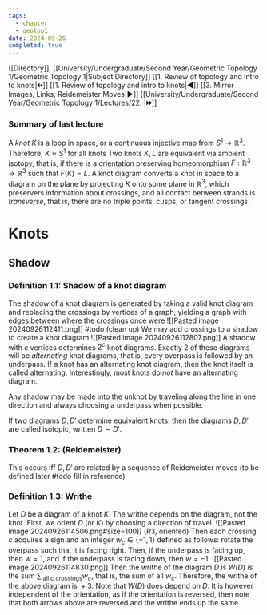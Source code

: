 ```yaml
---
tags:
  - chapter
  - geotop1
date: 2024-09-26
completed: true
---
```

[[Directory]], [[University/Undergraduate/Second Year/Geometric Topology 1/Geometric Topology 1|Subject Directory]]
[[1. Review of topology and intro to knots|🞀🞀]] [[1. Review of topology and intro to knots|◀]] [[3. Mirror Images, Links, Reidemeister Moves|▶]] [[University/Undergraduate/Second Year/Geometric Topology 1/Lectures/22. |🞂🞂]]
### Summary of last lecture
A *knot* ${} K {}$ is a loop in space, or a continuous injective map from ${} S^{1}\to{}\mathbb{R}^{3} {}$. Therefore, ${} K \approx S^{1} {}$ for all knots
Two knots ${} K, L {}$ are equivalent via ambient isotopy, that is, if there is a orientation preserving homeomorphism ${} F:\mathbb{R}^{3}\to{}\mathbb{R}^{3} {}$ such that ${} F(K)=L {}$.
A knot diagram converts a knot in space to a diagram on the plane by projecting $K {}$ onto some plane in ${} \mathbb{R}^{3} {}$, which preservers information about crossings, and all contact between strands is *transverse*, that is, there are no triple points, cusps, or tangent crossings. 
# Knots
## Shadow
### Definition 1.1: Shadow of a knot diagram
The shadow of a knot diagram is generated by taking a valid knot diagram and replacing the crossings by vertices of a graph, yielding a graph with edges between where the crossings once were
![[Pasted image 20240926112411.png]]
#todo (clean up)
We may add crossings to a shadow to create a knot diagram
![[Pasted image 20240926112807.png]]
A shadow with $c {}$ vertices determines ${} 2^{c} {}$ knot diagrams. Exactly 2 of these diagrams will be *alternating* knot diagrams, that is, every overpass is followed by an underpass. If a knot has an alternating knot diagram, then the knot itself is called alternating. Interestingly, most knots do *not* have an alternating diagram. 

Any shadow may be made into the unknot by traveling along the line in one direction and always choosing a underpass when possible.

If two diagrams ${} D,\, D' {}$ determine equivalent knots, then the diagrams ${} D,\, D' {}$ are called isotopic, written ${} D \sim  D' {}$.
### Theorem 1.2: (Reidemeister)
This occurs iff ${} D,\, D' {}$ are related by a sequence of Reidemeister moves (to be defined later #todo fill in reference)
### Definition 1.3: Writhe
Let $D {}$ be a diagram of a knot $K {}$. The writhe depends on the diagram, not the knot. First, we orient $D {}$ (or ${} K {}$) by choosing a direction of travel. 
![[Pasted image 20240926114506.png#size=100]]
(${} R3 {}$, oriented)
Then each crossing $c {}$ acquires a sign and an integer ${} w_{c} \in \{ -1,\, 1 \} {}$ defined as follows: rotate the overpass such that it is facing right. Then, if the underpass is facing up, then ${} w=1 {}$, and if the underpass is facing down, then ${} w=-1 {}$.
![[Pasted image 20240926114830.png]]
Then the writhe of the diagram $D {}$ is $W(D) {}$ is the sum ${} \sum_{\text{ all }c\text{ crossings}}w_{c} {}$, that is, the sum of all ${} w_{c} {}$. Therefore, the writhe of the above diagram is ${} +3 {}$. Note that ${} W(D) {}$ does depend on $D {}$. It is however independent of the orientation, as if the orientation is reversed, then note that both arrows above are reversed and the writhe ends up the same.

